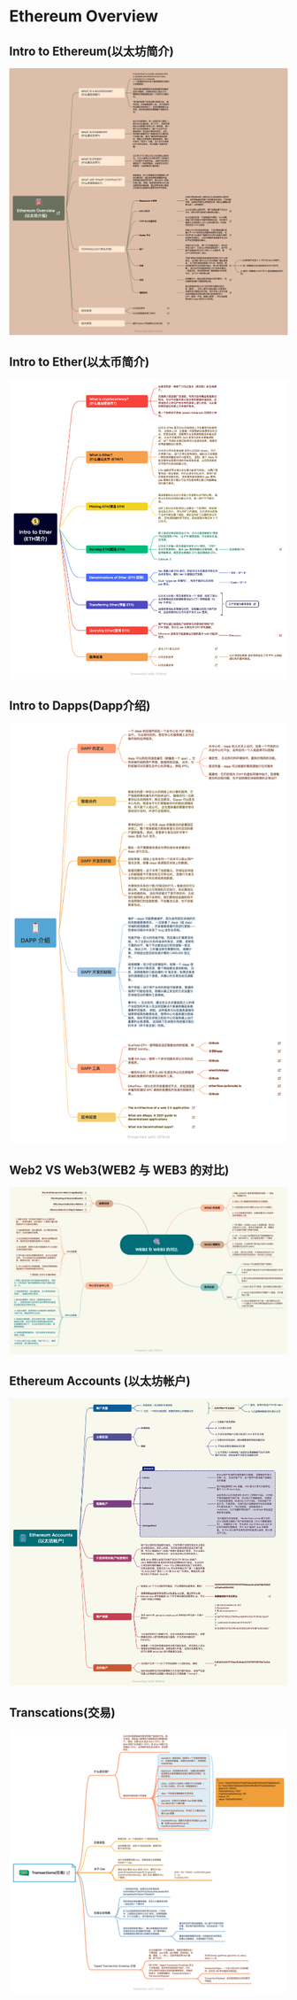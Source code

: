 # Ethereum Overview

## Intro to Ethereum(以太坊简介)

![Ethereum Overview (以太坊介绍)](Ethereum%20Overview%20(以太坊介绍).png)

## Intro to Ether(以太币简介)

![Intro to Ether (以太币介绍)](Intro%20to%20Ether%20(ETH%E7%AE%80%E4%BB%8B).png)

## Intro to Dapps(Dapp介绍)

![Intro tO Dapps(Dapp介绍)](DAPP%20%E4%BB%8B%E7%BB%8D.png)

## Web2 VS Web3(WEB2 与 WEB3 的对比)

![Web2 VS Web3(WEB2 与 WEB3 的对比)](WEB2%20与%20WEB3%20的对比.png)

## Ethereum Accounts (以太坊帐户)

![Ethereum Accounts (以太坊帐户)](Ethereum%20Accounts%20(%E4%BB%A5%E5%A4%AA%E5%9D%8A%E5%B8%90%E6%88%B7).png)

## Transcations(交易)

![Transcations(交易)](Transactions(交易).png)
